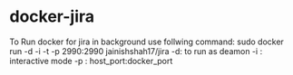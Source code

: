# docker-jira
To Run docker for jira in background use follwing command:
sudo docker run -d -i -t -p 2990:2990 jainishshah17/jira
-d: to run as deamon -i : interactive mode -p : host_port:docker_port
